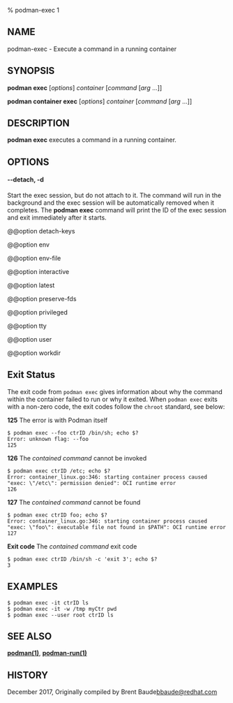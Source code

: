 % podman-exec 1

## NAME

podman\-exec - Execute a command in a running container

## SYNOPSIS

**podman exec** [*options*] _container_ [_command_ [*arg* ...]]

**podman container exec** [*options*] _container_ [_command_ [*arg* ...]]

## DESCRIPTION

**podman exec** executes a command in a running container.

## OPTIONS

#### **--detach**, **-d**

Start the exec session, but do not attach to it. The command will run in the background and the exec session will be automatically removed when it completes. The **podman exec** command will print the ID of the exec session and exit immediately after it starts.

@@option detach-keys

@@option env

@@option env-file

@@option interactive

@@option latest

@@option preserve-fds

@@option privileged

@@option tty

@@option user

@@option workdir

## Exit Status

The exit code from `podman exec` gives information about why the command within the container failed to run or why it exited. When `podman exec` exits with a
non-zero code, the exit codes follow the `chroot` standard, see below:

**125** The error is with Podman itself

    $ podman exec --foo ctrID /bin/sh; echo $?
    Error: unknown flag: --foo
    125

**126** The _contained command_ cannot be invoked

    $ podman exec ctrID /etc; echo $?
    Error: container_linux.go:346: starting container process caused "exec: \"/etc\": permission denied": OCI runtime error
    126

**127** The _contained command_ cannot be found

    $ podman exec ctrID foo; echo $?
    Error: container_linux.go:346: starting container process caused "exec: \"foo\": executable file not found in $PATH": OCI runtime error
    127

**Exit code** The _contained command_ exit code

    $ podman exec ctrID /bin/sh -c 'exit 3'; echo $?
    3

## EXAMPLES

```
$ podman exec -it ctrID ls
$ podman exec -it -w /tmp myCtr pwd
$ podman exec --user root ctrID ls
```

## SEE ALSO

**[podman(1)](podman.1.md)**, **[podman-run(1)](podman-run.1.md)**

## HISTORY

December 2017, Originally compiled by Brent Baude<bbaude@redhat.com>
